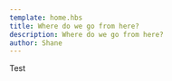 ```yaml
---
template: home.hbs 
title: Where do we go from here?
description: Where do we go from here?
author: Shane
---
```


Test
